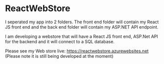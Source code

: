 # ReactWebStore

I seperated my app into 2 folders. The front end folder will contain my React JS front end and the back end folder will contain my ASP.NET API endpoint.

I am developing a webstore that will have a React JS front end, ASP.Net API for the backend and it will connect to a SQL database.

Please see my Web store live: https://reactwebstore.azurewebsites.net (Please note it is still being developed at the moment)
